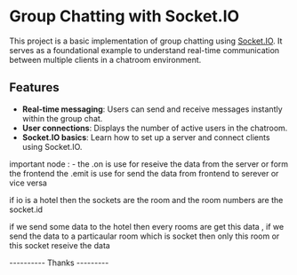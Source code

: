 # Group Chatting with Socket.IO

This project is a basic implementation of group chatting using [Socket.IO](https://socket.io/). It serves as a foundational example to understand real-time communication between multiple clients in a chatroom environment.

## Features

- **Real-time messaging**: Users can send and receive messages instantly within the group chat.
- **User connections**: Displays the number of active users in the chatroom.
- **Socket.IO basics**: Learn how to set up a server and connect clients using Socket.IO.



important node : -
 the .on is use for reseive the data from the server or form the frontend
 the .emit is use for send the data from frontend to serever or vice versa

 if io is a hotel then the sockets are the room and the room numbers are the socket.id

 if we send some data to the hotel then every rooms are get this data , if we send the data to a particaular room which is socket then only this room or this socket reseive the data


 
---------- Thanks ---------